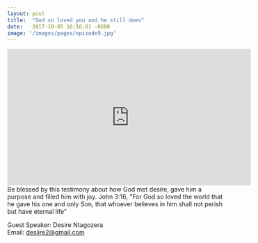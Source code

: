 ```yaml
---
layout: post
title:  "God so loved you and he still does"
date:   2017-10-05 16:16:01 -0600
image: '/images/pages/episode9.jpg'
---
```

<iframe width="560" height="315" src="https://www.youtube.com/embed/p2hdEpFg6LY" frameborder="0" allowfullscreen></iframe>
Be blessed by this testimony about how God met desire, gave him a purpose and filled him with joy.
John 3:16, "For God so loved the world that he gave his one and only Son, that whoever believes in him shall not perish but have eternal life"<br>

Guest Speaker: Desire Ntagozera <br>
Email: desiire2@gmail.com
